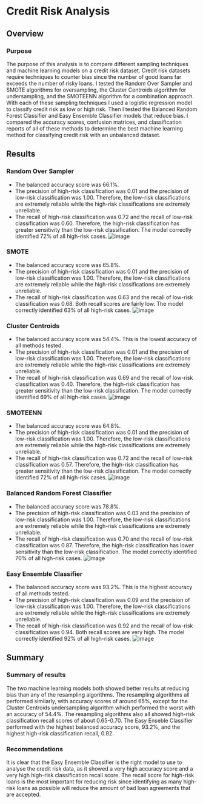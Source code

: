 # Credit Risk Analysis

## Overview
### Purpose
The purpose of this analysis is to compare different sampling techniques and machine learning models on a credit risk dataset. Credit risk datasets require techniques to counter bias since the number of good loans far exceeds the number of risky loans. I tested the Random Over Sampler and SMOTE algorithms for oversampling, the Cluster Centroids algorithm for undersampling, and the SMOTEENN algorithm for a combination approach. With each of these sampling techniques I used a logistic regression model to classify credit risk as low or high risk. Then I tested the Balanced Random Forest Classifier and Easy Ensemble Classifier models that reduce bias. I compared the accuracy scores, confusion matrices, and classification reports of all of these methods to determine the best machine learning method for classifying credit risk with an unbalanced dataset.

## Results
### Random Over Sampler
- The balanced accuracy score was 66.1%.
- The precision of high-risk classification was 0.01 and the precision of low-risk classification was 1.00. Therefore, the low-risk classifications are extremely reliable while the high-risk classifications are extremely unreliable.
- The recall of high-risk classification was 0.72 and the recall of low-risk classification was 0.60. Therefore, the high-risk classification has greater sensitivity than the low-risk classification. The model correctly identified 72% of all high-risk cases.
![image](https://user-images.githubusercontent.com/102445183/183317097-737f7d7c-f3bb-430f-8eb5-f21202842562.png)

### SMOTE
- The balanced accuracy score was 65.8%.
- The precision of high-risk classification was 0.01 and the precision of low-risk classification was 1.00. Therefore, the low-risk classifications are extremely reliable while the high-risk classifications are extremely unreliable.
- The recall of high-risk classification was 0.63 and the recall of low-risk classification was 0.68. Both recall scores are fairly low. The model correctly identified 63% of all high-risk cases.
![image](https://user-images.githubusercontent.com/102445183/183318164-e8019513-240a-4087-b06c-d7713812e95b.png)

### Cluster Centroids
- The balanced accuracy score was 54.4%. This is the lowest accuracy of all methods tested.
- The precision of high-risk classification was 0.01 and the precision of low-risk classification was 1.00. Therefore, the low-risk classifications are extremely reliable while the high-risk classifications are extremely unreliable.
- The recall of high-risk classification was 0.69 and the recall of low-risk classification was 0.40. Therefore, the high-risk classification has greater sensitivity than the low-risk classification. The model correctly identified 69% of all high-risk cases.
![image](https://user-images.githubusercontent.com/102445183/183318249-ebacd3d0-c16e-4c1a-a12b-109b3ba75208.png)

### SMOTEENN
- The balanced accuracy score was 64.8%.
- The precision of high-risk classification was 0.01 and the precision of low-risk classification was 1.00. Therefore, the low-risk classifications are extremely reliable while the high-risk classifications are extremely unreliable.
- The recall of high-risk classification was 0.72 and the recall of low-risk classification was 0.57. Therefore, the high-risk classification has greater sensitivity than the low-risk classification. The model correctly identified 72% of all high-risk cases.
![image](https://user-images.githubusercontent.com/102445183/183318284-03f9dbf7-923d-4d7e-a20d-6939d3275916.png)

### Balanced Random Forest Classifier
- The balanced accuracy score was 78.8%.
- The precision of high-risk classification was 0.03 and the precision of low-risk classification was 1.00. Therefore, the low-risk classifications are extremely reliable while the high-risk classifications are extremely unreliable.
- The recall of high-risk classification was 0.70 and the recall of low-risk classification was 0.87. Therefore, the high-risk classification has lower sensitivity than the low-risk classification. The model correctly identified 70% of all high-risk cases.
![image](https://user-images.githubusercontent.com/102445183/183318428-120baa17-4e16-40a7-9b08-0de06e28f003.png)

### Easy Ensemble Classifier
- The balanced accuracy score was 93.2%. This is the highest accuracy of all methods tested.
- The precision of high-risk classification was 0.09 and the precision of low-risk classification was 1.00. Therefore, the low-risk classifications are extremely reliable while the high-risk classifications are extremely unreliable.
- The recall of high-risk classification was 0.92 and the recall of low-risk classification was 0.94. Both recall scores are very high. The model correctly identified 92% of all high-risk cases.
![image](https://user-images.githubusercontent.com/102445183/183319128-3a9d320a-54aa-45ba-9e30-55484b9dfb07.png)

## Summary
### Summary of results
The two machine learning models both showed better results at reducing bias than any of the resampling algorithms. The resampling algorithms all performed similarly, with accuracy scores of around 65%, except for the Cluster Centroids undersampling algorithm which performed the worst with an accuracy of 54.4%. The resampling algorithms also all showed high-risk classification recall scores of about 0.65-0.70. The Easy Enseble Classifier performed with the highest balanced accuracy score, 93.2%, and the highest high-risk classification recall, 0.92.

### Recommendations
It is clear that the Easy Ensemble Classifier is the right model to use to analyse the credit risk data, as it showed a very high accuracy score and a very high high-risk classification recall score. The recall score for high-risk loans is the most important for reducing risk since identifying as many high-risk loans as possible will reduce the amount of bad loan agreements that are accepted.
